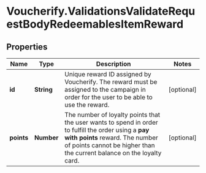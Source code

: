 # Voucherify.ValidationsValidateRequestBodyRedeemablesItemReward

## Properties

Name | Type | Description | Notes
------------ | ------------- | ------------- | -------------
**id** | **String** | Unique reward ID assigned by Voucherify. The reward must be assigned to the campaign in order for the user to be able to use the reward. | [optional] 
**points** | **Number** | The number of loyalty points that the user wants to spend in order to fulfill the order using a **pay with points** reward. The number of points cannot be higher than the current balance on the loyalty card. | [optional] 


